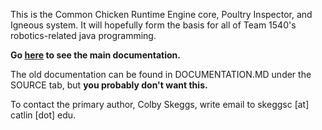 This is the Common Chicken Runtime Engine core, Poultry Inspector, and Igneous system.
It will hopefully form the basis for all of Team 1540's robotics-related java programming.

**Go [here](https://bitbucket.org/col6y/common-chicken-runtime-engine/wiki) to see the main documentation.**

The old documentation can be found in DOCUMENTATION.MD under the SOURCE tab, but **you probably don't want this.**

To contact the primary author, Colby Skeggs, write email to skeggsc [at] catlin [dot] edu.
